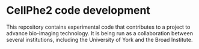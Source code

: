 # CellPhe2 code development

This repository contains experimental code that contributes to a project to advance bio-imaging technology. It is being run as a collaboration between several institutions, including the University of York and the Broad Institute.
